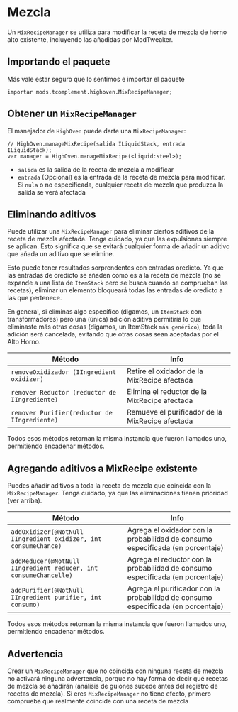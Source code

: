 # Mezcla

Un `MixRecipeManager` se utiliza para modificar la receta de mezcla de horno alto existente, incluyendo las añadidas por ModTweaker.

## Importando el paquete

Más vale estar seguro que lo sentimos e importar el paquete

```zenscript
importar mods.tcomplement.highoven.MixRecipeManager;
```

## Obtener un `MixRecipeManager`

El manejador de `HighOven` puede darte una `MixRecipeManager`:

```zenscript
// HighOven.manageMixRecipe(salida ILiquidStack, entrada ILiquidStack);
var manager = HighOven.manageMixRecipe(<liquid:steel>);
```

+ `salida` es la salida de la receta de mezcla a modificar
+ `entrada` (Opcional) es la entrada de la receta de mezcla para modificar. Si `nula` o no especificada, cualquier receta de mezcla que produzca la salida se verá afectada

## Eliminando aditivos

Puede utilizar una `MixRecipeManager` para eliminar ciertos aditivos de la receta de mezcla afectada. Tenga cuidado, ya que las expulsiones siempre se aplican. Esto significa que se evitará cualquier forma de añadir un aditivo que añada un aditivo que se elimine.

Esto puede tener resultados sorprendentes con entradas oredicto. Ya que las entradas de oredicto se añaden como es a la receta de mezcla (no se expande a una lista de `ItemStack` pero se busca cuando se comprueban las recetas), eliminar un elemento bloqueará todas las entradas de oredicto a las que pertenece.

En general, si eliminas algo específico (digamos, un `ItemStack` con transformadores) pero una (única) adición aditiva permitiría lo que eliminaste más otras cosas (digamos, un ItemStack `más genérico`), toda la adición será cancelada, evitando que otras cosas sean aceptadas por el Alto Horno.

| Método                                        | Info                                            |
| --------------------------------------------- | ----------------------------------------------- |
| `removeOxidizador (IIngredient oxidizer)`     | Retire el oxidador de la MixRecipe afectada     |
| `remover Reductor (reductor de IIngrediente)` | Elimina el reductor de la MixRecipe afectada    |
| `remover Purifier(reductor de IIngrediente)`  | Remueve el purificador de la MixRecipe afectada |


Todos esos métodos retornan la misma instancia que fueron llamados uno, permitiendo encadenar métodos.

## Agregando aditivos a MixRecipe existente

Puedes añadir aditivos a toda la receta de mezcla que coincida con la `MixRecipeManager`. Tenga cuidado, ya que las eliminaciones tienen prioridad (ver arriba).

| Método                                                           | Info                                                                              |
| ---------------------------------------------------------------- | --------------------------------------------------------------------------------- |
| `addOxidizer(@NotNull IIngredient oxidizer, int consumeChance)`  | Agrega el oxidador con la probabilidad de consumo especificada (en porcentaje)    |
| `addReducer(@NotNull IIngredient reducer, int consumeChancelle)` | Agrega el reductor con la probabilidad de consumo especificada (en porcentaje)    |
| `addPurifier(@NotNull IIngredient purifier, int consumo)`        | Agrega el purificador con la probabilidad de consumo especificada (en porcentaje) |


Todos esos métodos retornan la misma instancia que fueron llamados uno, permitiendo encadenar métodos.

## Advertencia

Crear un `MixRecipeManager` que no coincida con ninguna receta de mezcla no activará ninguna advertencia, porque no hay forma de decir qué recetas de mezcla se añadirán (análisis de guiones sucede antes del registro de recetas de mezcla). Si eres `MixRecipeManager` no tiene efecto, primero comprueba que realmente coincide con una receta de mezcla